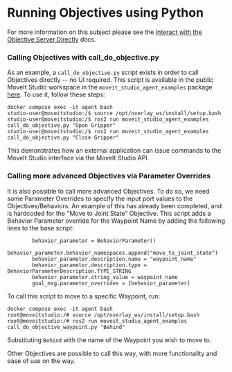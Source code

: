 # Running Objectives using Python

For more information on this subject please see the [Interact with the Objective Server Directly](https://docs.picknik.ai/en/studio-training/how_to/interact_with_the_objective_server_directly/interact_with_the_objective_server_directly.html) docs.

### Calling Objectives with call_do_objective.py

As an example, a `call_do_objective.py` script exists in order to call Objectives directly -- no UI required. 
This script is available in the public MoveIt Studio workspace in the `moveit_studio_agent_examples` package [here](https://github.com/PickNikRobotics/moveit_studio_ws/tree/main/src/moveit_studio_agent_examples/scripts).
To use it, follow these steps:

```console
docker compose exec -it agent bash
studio-user@moveitstudio:/$ source /opt/overlay_ws/install/setup.bash
studio-user@moveitstudio:/$ ros2 run moveit_studio_agent_examples call_do_objective.py "Open Gripper"
studio-user@moveitstudio:/$ ros2 run moveit_studio_agent_examples call_do_objective.py "Close Gripper"
```

This demonstrates how an external application can issue commands to the MoveIt Studio interface via the MoveIt Studio API. 

### Calling more advanced Objectives via Parameter Overrides

It is also possible to call more advanced Objectives.
To do so, we need some Parameter Overrides to specify the input port values to the Objectives/Behaviors.
An example of this has already been completed, and is hardcoded for the "Move to Joint State" Objective.
This script adds a Behavior Parameter override for the Waypoint Name by adding the following lines to the base script:

```python3
        behavior_parameter = BehaviorParameter()
        behavior_parameter.behavior_namespaces.append("move_to_joint_state")
        behavior_parameter.description.name = "waypoint_name"
        behavior_parameter.description.type = BehaviorParameterDescription.TYPE_STRING
        behavior_parameter.string_value = waypoint_name
        goal_msg.parameter_overrides = [behavior_parameter]
```

To call this script to move to a specific Waypoint, run:

```console
docker compose exec -it agent bash
root@moveitstudio:/# source /opt/overlay_ws/install/setup.bash
root@moveitstudio:/# ros2 run moveit_studio_agent_examples call_do_objective_waypoint.py "Behind"
```

Substituting `Behind` with the name of the Waypoint you wish to move to. 

Other Objectives are possible to call this way, with more functionality and ease of use on the way.
